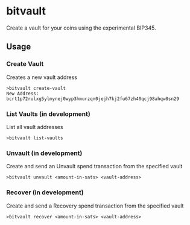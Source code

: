 # bitvault

Create a vault for your coins using the experimental BIP345.

## Usage

### Create Vault
Creates a new vault address
```
>bitvault create-vault
New Address: bcrt1p72rulxg5ylmynej0wyp3hmurzqn0jejh7kj2fu67zh40qcj98ahqw8sn29
```

### List Vaults (in development)
List all vault addresses
```
>bitvault list-vaults
```

### Unvault (in development)
Create and send an Unvault spend transaction from the specified vault
```
>bitvault unvault <amount-in-sats> <vault-address>
```

### Recover (in development)
Create and send a Recovery spend transaction from the specified vault
```
>bitvault recover <amount-in-sats> <vault-address>
```
